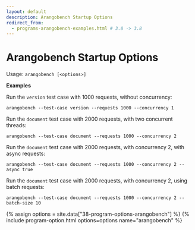 ```yaml
---
layout: default
description: Arangobench Startup Options
redirect_from:
  - programs-arangobench-examples.html # 3.8 -> 3.8
---
```

Arangobench Startup Options
===========================

Usage: `arangobench [<options>]`

**Examples**

Run the `version` test case with 1000 requests, without concurrency:

```
arangobench --test-case version --requests 1000 --concurrency 1
```

Run the `document` test case with 2000 requests, with two concurrent threads:

```
arangobench --test-case document --requests 1000 --concurrency 2
```

Run the `document` test case with 2000 requests, with concurrency 2,
with async requests:

```
arangobench --test-case document --requests 1000 --concurrency 2 --async true
```

Run the `document` test case with 2000 requests, with concurrency 2,
using batch requests:

```
arangobench --test-case document --requests 1000 --concurrency 2 --batch-size 10
```

{% assign options = site.data["38-program-options-arangobench"] %}
{% include program-option.html options=options name="arangobench" %}
